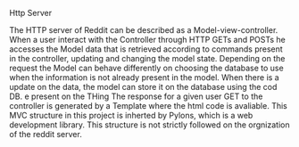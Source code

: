 Http Server

The HTTP server of Reddit can be described as a Model-view-controller. When a user interact with the Controller through HTTP GETs and POSTs he accesses the Model data that is retrieved according to commands present in the controller, updating and changing the model state. Depending on the request the Model can behave differently on choosing the database to use when the information is not already present in the model. When there is a update on the data, the model can store it on the database using the cod DB. e present on the THing
The response for a given user GET to the controller is generated by a Template where the html code is avaliable.
This MVC structure in this project is inherted by Pylons, which is a web development library. This structure is not strictly followed on the orgnization of the reddit server. 